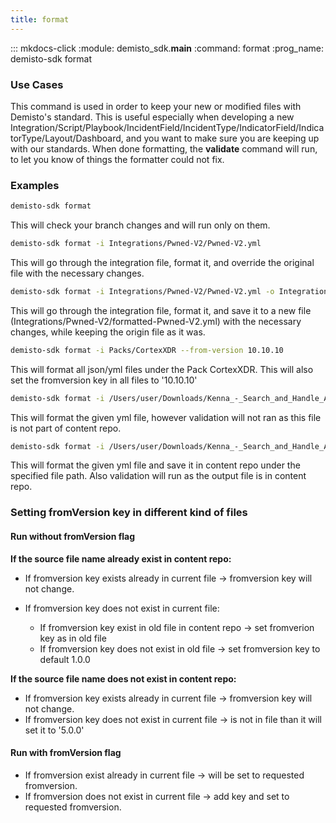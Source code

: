 ```yaml
---
title: format
---
```


::: mkdocs-click
    :module: demisto_sdk.__main__
    :command: format
    :prog_name: demisto-sdk format

### Use Cases

This command is used in order to keep your new or modified files with Demisto's standard. This is useful especially
when developing a new Integration/Script/Playbook/IncidentField/IncidentType/IndicatorField/IndicatorType/Layout/Dashboard,
and you want to make sure you are keeping up with our standards.
When done formatting, the **validate** command will run, to let you know of things the formatter could not fix.

### Examples

```bash
demisto-sdk format
```

This will check your branch changes and will run only on them.

```bash
demisto-sdk format -i Integrations/Pwned-V2/Pwned-V2.yml
```

This will go through the integration file, format it, and override the original file with the necessary changes.

```bash
demisto-sdk format -i Integrations/Pwned-V2/Pwned-V2.yml -o Integrations/Pwned-V2/formatted-Pwned-V2.yml
```

This will go through the integration file, format it, and save it to a new file
(Integrations/Pwned-V2/formatted-Pwned-V2.yml) with the necessary changes, while keeping the origin file as it was.

```bash
demisto-sdk format -i Packs/CortexXDR --from-version 10.10.10
```

This will format all json/yml files under the Pack CortexXDR.
This will also set the fromversion key in all files to '10.10.10'

```bash
demisto-sdk format -i /Users/user/Downloads/Kenna_-_Search_and_Handle_Asset_Vulnerabilities.yml
```

This will format the given yml file, however validation will not ran as this file is not part of content repo.

```bash
demisto-sdk format -i /Users/user/Downloads/Kenna_-_Search_and_Handle_Asset_Vulnerabilities.yml -o Integrations/Kenna_-_Search_and_Handle_Asset_Vulnerabilities.yml
```

This will format the given yml file and save it in content repo under the specified file path.
Also validation will run as the output file is in content repo.

### Setting fromVersion key in different kind of files

#### Run without fromVersion flag

**If the source file name already exist in content repo:**

* If fromversion key exists already in current file -> fromversion key will not change.

* If fromversion key does not exist in current file:
  * If fromversion key exist in old file in content repo -> set fromverion key as in old file
  * If fromversion key does not exist in old file -> set fromversion key to default 1.0.0

**If the source file name does not exist in content repo:**

* If fromversion key exists already in current file -> fromversion key will not change.
* If fromversion key does not exist in current file -> is not in file than it will set it to '5.0.0'

#### Run with fromVersion flag

* If fromversion exist already in current file -> will be set to requested fromversion.
* If fromversion does not exist in current file -> add key and set to requested fromversion.
